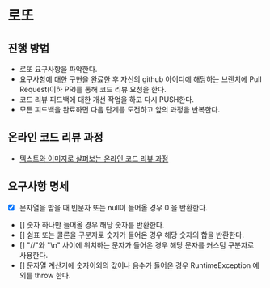 # 로또
## 진행 방법
* 로또 요구사항을 파악한다.
* 요구사항에 대한 구현을 완료한 후 자신의 github 아이디에 해당하는 브랜치에 Pull Request(이하 PR)를 통해 코드 리뷰 요청을 한다.
* 코드 리뷰 피드백에 대한 개선 작업을 하고 다시 PUSH한다.
* 모든 피드백을 완료하면 다음 단계를 도전하고 앞의 과정을 반복한다.

## 온라인 코드 리뷰 과정
* [텍스트와 이미지로 살펴보는 온라인 코드 리뷰 과정](https://github.com/next-step/nextstep-docs/tree/master/codereview)

## 요구사항 명세
* [X] 문자열을 받을 때 빈문자 또는 null이 들어올 경우 0 을 반환한다.
* [] 숫자 하나만 들어올 경우 해당 숫자를 반환한다.
* [] 쉼표 또는 콜론을 구분자로 숫자가 들어온 경우 해당 숫자의 합을 반환한다.
* [] "//"와 "\n" 사이에 위치하는 문자가 들어온 경우 해당 문자를 커스텀 구분자로 사용한다.
* [] 문자열 계산기에 숫자이외의 값이나 음수가 들어온 경우 RuntimeException 예외를 throw 한다.
